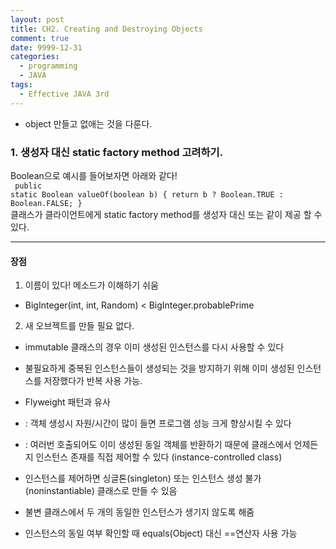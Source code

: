```yaml
---
layout: post
title: CH2. Creating and Destroying Objects
comment: true
date: 9999-12-31
categories:
  - programming
  - JAVA
tags:
  - Effective JAVA 3rd
---
```


- object 만들고 없애는 것을 다룬다.

### 1. 생성자 대신 static factory method 고려하기.

Boolean으로 예시를 들어보자면 아래와 같다!
<br />
<code>
public static Boolean valueOf(boolean b) {
	return b ? Boolean.TRUE : Boolean.FALSE;
}
</code>
<br />
클래스가 클라이언트에게 static factory method를 생성자 대신 또는 같이 제공 할 수 있다. 

<hr/>

#### 장점

1. 이름이 있다!  메소드가 이해하기 쉬움
  * BigInteger(int, int, Random)    < BigInteger.probablePrime

2. 새 오브젝트를 만들 필요 없다.
  * immutable 클래스의 경우 이미 생성된 인스턴스를 다시 사용할 수 있다
  * 불필요하게 중복된 인스턴스들이 생성되는 것을 방지하기 위해 이미 생성된 인스턴스를 저장했다가 반복 사용 가능.

  * Flyweight 패턴과 유사
  * : 객체 생성시 자원/시간이 많이 들면 프로그램 성능 크게 향상시킬 수 있다

  * : 여러번 호출되어도 이미 생성된 동일 객체를 반환하기 때문에 클래스에서 언제든지 인스턴스 존재를 직접 제어할 수 있다 (instance-controlled class)
  * 인스턴스를 제어하면 싱글톤(singleton) 또는 인스턴스 생성 불가(noninstantiable) 클래스로 만들 수 있음
  * 불변 클래스에서 두 개의 동일한 인스턴스가 생기지 않도록 해줌
  * 인스턴스의 동일 여부 확인할 때 equals(Object) 대신 ==연산자 사용 가능 
